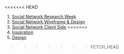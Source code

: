 <<<<<<< HEAD
1. [Social Network Research Week](1-sn-research-week.md)
2. [Social Network Wireframe & Design](2-sn-wireframe-design.md)
3. [Social Network Client Side](3-sn-clientside.md)
=======
1. [Inspiration](1-inspiration.md)
2. [Design](2-design.md)
>>>>>>> FETCH_HEAD
